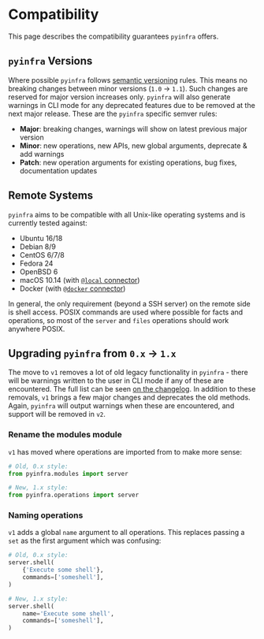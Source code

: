 # Compatibility

This page describes the compatibility guarantees ``pyinfra`` offers.


## ``pyinfra`` Versions

Where possible ``pyinfra`` follows  [semantic versioning](https://semver.org/) rules. This means no breaking changes between minor versions (`1.0` -> `1.1`). Such changes are reserved for major version increases only. ``pyinfra`` will also generate warnings in CLI mode for any deprecated features due to be removed at the next major release. These are the `pyinfra` specific semver rules:

+ **Major**: breaking changes, warnings will show on latest previous major version
+ **Minor**: new operations, new APIs, new global arguments, deprecate & add warnings
+ **Patch**: new operation arguments for existing operations, bug fixes, documentation updates


## Remote Systems

``pyinfra`` aims to be compatible with all Unix-like operating systems and is currently tested against:

+ Ubuntu 16/18
+ Debian 8/9
+ CentOS 6/7/8
+ Fedora 24
+ OpenBSD 6
+ macOS 10.14 (with [`@local` connector](connectors.html#local))
+ Docker (with [`@docker` connector](connectors.html#docker))

In general, the only requirement (beyond a SSH server) on the remote side is shell access. POSIX commands are used where possible for facts and operations, so most of the ``server`` and ``files`` operations should work anywhere POSIX.


## Upgrading ``pyinfra`` from ``0.x`` -> ``1.x``

The move to `v1` removes a lot of old legacy functionality in `pyinfra` - there will be warnings written to the user in CLI mode if any of these are encountered. The full list can be seen [on the changelog](https://github.com/Fizzadar/pyinfra/blob/master/CHANGELOG.md#v1). In addition to these removals, `v1` brings a few major changes and deprecates the old methods. Again, ``pyinfra`` will output warnings when these are encountered, and support will be removed in `v2`.

### Rename the modules module

`v1` has moved where operations are imported from to make more sense:

```py
# Old, 0.x style:
from pyinfra.modules import server

# New, 1.x style:
from pyinfra.operations import server
```

### Naming operations

`v1` adds a global `name` argument to all operations. This replaces passing a `set` as the first argument which was confusing:

```py
# Old, 0.x style:
server.shell(
    {'Execute some shell'},
    commands=['someshell'],
)

# New, 1.x style:
server.shell(
    name='Execute some shell',
    commands=['someshell'],
)
```
